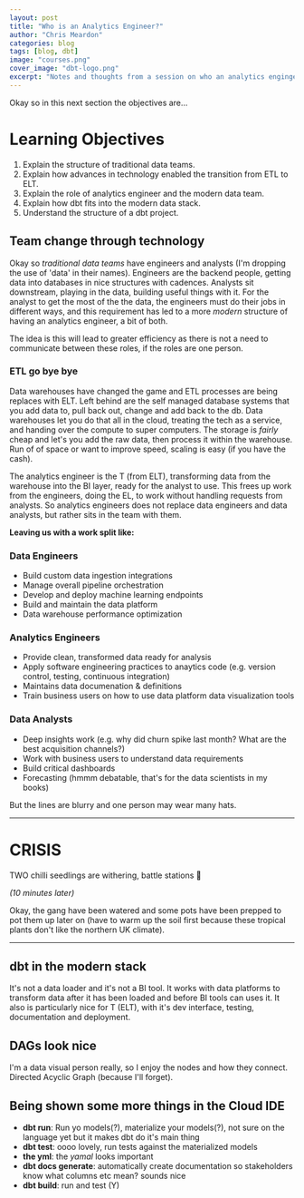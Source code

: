 ```yaml
---
layout: post
title: "Who is an Analytics Engineer?"
author: "Chris Meardon"
categories: blog
tags: [blog, dbt]
image: "courses.png"
cover_image: "dbt-logo.png"
excerpt: "Notes and thoughts from a session on who an analytics engingeer is"
---
```


Okay so in this next section the objectives are...

# Learning Objectives

1. Explain the structure of traditional data teams.
2. Explain how advances in technology enabled the transition from ETL to ELT.
3. Explain the role of analytics engineer and the modern data team.
4. Explain how dbt fits into the modern data stack.
5. Understand the structure of a dbt project.

## Team change through technology

Okay so _traditional data teams_ have engineers and analysts (I'm dropping the use of 'data' in their names). Engineers are the backend people, getting data into databases in nice structures with cadences. Analysts sit downstream, playing in the data, building useful things with it. For the analyst to get the most of the the data, the engineers must do their jobs in different ways, and this requirement has led to a more _modern_ structure of having an analytics engineer, a bit of both.

The idea is this will lead to greater efficiency as there is not a need to communicate between these roles, if the roles are one person.

### ETL go bye bye

Data warehouses have changed the game and ETL processes are being replaces with ELT. Left behind are the self managed database systems that you add data to, pull back out, change and add back to the db. Data warehouses let you do that all in the cloud, treating the tech as a service, and handing over the compute to super computers. The storage is _fairly_ cheap and let's you add the raw data, then process it within the warehouse. Run of of space or want to improve speed, scaling is easy (if you have the cash).

The analytics engineer is the T (from ELT), transforming data from the warehouse into the BI layer, ready for the analyst to use. This frees up work from the engineers, doing the EL, to work without handling requests from analysts. So analytics engineers does not replace data engineers and data analysts, but rather sits in the team with them.

**Leaving us with a work split like:**

### Data Engineers

- Build custom data ingestion integrations
- Manage overall pipeline orchestration
- Develop and deploy machine learning endpoints
- Build and maintain the data platform
- Data warehouse performance optimization

### Analytics Engineers

- Provide clean, transformed data ready for analysis
- Apply software engineering practices to anaytics code (e.g. version control, testing, continuous integration)
- Maintains data documenation & definitions
- Train business users on how to use data platform data visualization tools

### Data Analysts

- Deep insights work (e.g. why did churn spike last month? What are the best acquisition channels?)
- Work with business users to understand data requirements
- Build critical dashboards
- Forecasting (hmmm debatable, that's for the data scientists in my books)

But the lines are blurry and one person may wear many hats.

---

# CRISIS

TWO chilli seedlings are withering, battle stations 🚨

_(10 minutes later)_

Okay, the gang have been watered and some pots have been prepped to pot them up later on (have to warm up the soil first because these tropical plants don't like the northern UK climate).

---

## dbt in the modern stack

It's not a data loader and it's not a BI tool. It works with data platforms to transform data after it has been loaded and before BI tools can uses it. It also is particularly nice for T (ELT), with it's dev interface, testing, documentation and deployment.

## DAGs look nice

I'm a data visual person really, so I enjoy the nodes and how they connect. Directed Acyclic Graph (because I'll forget).

## Being shown some more things in the Cloud IDE

- **dbt run**: Run yo models(?), materialize your models(?), not sure on the language yet but it makes dbt do it's main thing
- **dbt test**: oooo lovely, run tests against the materialized models
- **the yml**: the _yamal_ looks important
- **dbt docs generate**: automatically create documentation so stakeholders know what columns etc mean? sounds nice
- **dbt build**: run and test (Y)
